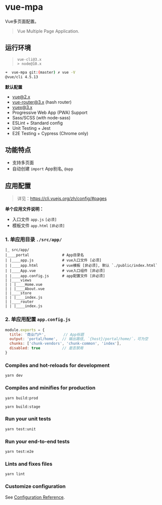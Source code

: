 # vue-mpa

Vue多页面配置。

> Vue Multiple Page Application.

## 运行环境
> `vue-cli@3.x`  
> `> node@10.x`

```bash
➜  vue-mpa git:(master) ✗ vue -V
@vue/cli 4.5.13
```

**默认配置**

- vue@2.x
- vue-router@3.x (hash router)
- vuex@3.x
- Progressive Web App (PWA) Support
- Sass/SCSS (with node-sass)
- ESLint + Standard config
- Unit Testing + Jest
- E2E Testing + Cypress (Chrome only)


## 功能特点

- 支持多页面
- 自动创建 `import` App别名, `@app`



## 应用配置

> 详见：https://cli.vuejs.org/zh/config/#pages


**单个应用文件说明：**
- 入口文件 `app.js` `[必须]` 
- 模板文件 `app.html` `[非必须]`

### 1. 单应用目录 `./src/app/`

```
|_ src/app/
|____portal               # App目录名
| |____app.js             # vue入口文件 [必须]
| |____app.html           # vue模板 [非必须], 默认 `./public/index.html`
| |____App.vue            # vue入口组件 [非必须]
| |____app.config.js      # app配置文件 [非必须]
| |____views
| | |____Home.vue
| | |____About.vue
| |____store
| | |____index.js
| |____router
| | |____index.js
```

### 2. 单应用配置 `app.config.js`

```js
module.exports = {
  title: '商业门户',        // App标题
  output: 'portal/home',  // 输出路径, `{host}/portal/home/`，可为空
  chunks: ['chunk-vendors', 'chunk-common', 'index'],
  disabled: true          // 是否禁用
}
```

### Compiles and hot-reloads for development
```
yarn dev
```

### Compiles and minifies for production
```
yarn build:prod

yarn build:stage
```

### Run your unit tests
```
yarn test:unit
```

### Run your end-to-end tests
```
yarn test:e2e
```

### Lints and fixes files
```
yarn lint
```

### Customize configuration
See [Configuration Reference](https://cli.vuejs.org/config/).

